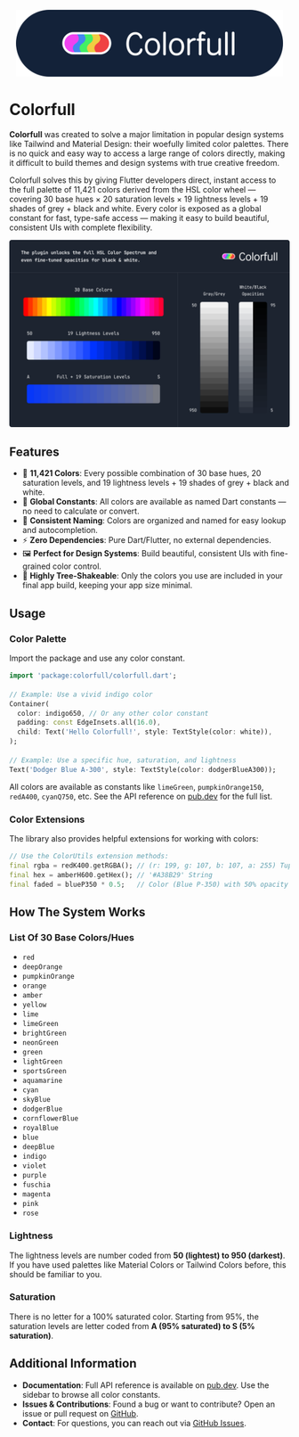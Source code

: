 <p align="center"><img src="https://raw.githubusercontent.com/adifyr/colorfull/refs/heads/main/assets/logo.png" height="120"></p>

# Colorfull

**Colorfull** was created to solve a major limitation in popular design systems like Tailwind and Material Design: their woefully limited color palettes. There is no quick and easy way to access a large range of colors directly, making it difficult to build themes and design systems with true creative freedom.

Colorfull solves this by giving Flutter developers direct, instant access to the full palette of 11,421 colors derived from the HSL color wheel — covering 30 base hues × 20 saturation levels × 19 lightness levels + 19 shades of grey + black and white. Every color is exposed as a global constant for fast, type-safe access — making it easy to build beautiful, consistent UIs with complete flexibility.

<p align="center"><img src="https://raw.githubusercontent.com/adifyr/colorfull/refs/heads/main/assets/system.png"></p>

## Features

- 🌈 **11,421 Colors**: Every possible combination of 30 base hues, 20 saturation levels, and 19 lightness levels + 19 shades of grey + black and white.
- 🔎 **Global Constants**: All colors are available as named Dart constants — no need to calculate or convert.
- 🎨 **Consistent Naming**: Colors are organized and named for easy lookup and autocompletion.
- ⚡️ **Zero Dependencies**: Pure Dart/Flutter, no external dependencies.
- 🖼️ **Perfect for Design Systems**: Build beautiful, consistent UIs with fine-grained color control.
- 🌳 **Highly Tree-Shakeable**: Only the colors you use are included in your final app build, keeping your app size minimal.

## Usage

### Color Palette

Import the package and use any color constant.

```dart
import 'package:colorfull/colorfull.dart';

// Example: Use a vivid indigo color
Container(
  color: indigo650, // Or any other color constant
  padding: const EdgeInsets.all(16.0),
  child: Text('Hello Colorfull!', style: TextStyle(color: white)),
);

// Example: Use a specific hue, saturation, and lightness
Text('Dodger Blue A-300', style: TextStyle(color: dodgerBlueA300));
```

All colors are available as constants like `limeGreen`, `pumpkinOrange150`, `redA400`, `cyanQ750`, etc. See the API reference on [pub.dev](https://pub.dev/documentation/colorfull/latest) for the full list.

### Color Extensions

The library also provides helpful extensions for working with colors:

```dart
// Use the ColorUtils extension methods:
final rgba = redK400.getRGBA(); // (r: 199, g: 107, b: 107, a: 255) Tuple
final hex = amberH600.getHex(); // '#A38B29' String
final faded = blueP350 * 0.5;   // Color (Blue P-350) with 50% opacity
```

## How The System Works

### List Of 30 Base Colors/Hues

- `red`
- `deepOrange`
- `pumpkinOrange`
- `orange`
- `amber`
- `yellow`
- `lime`
- `limeGreen`
- `brightGreen`
- `neonGreen`
- `green`
- `lightGreen`
- `sportsGreen`
- `aquamarine`
- `cyan`
- `skyBlue`
- `dodgerBlue`
- `cornflowerBlue`
- `royalBlue`
- `blue`
- `deepBlue`
- `indigo`
- `violet`
- `purple`
- `fuschia`
- `magenta`
- `pink`
- `rose`

### Lightness

The lightness levels are number coded from **50 (lightest) to 950 (darkest)**. If you have used palettes like Material Colors or Tailwind Colors before, this should be familiar to you.

### Saturation

There is no letter for a 100% saturated color. Starting from 95%, the saturation levels are letter coded from **A (95% saturated) to S (5% saturation)**.

## Additional Information

- **Documentation**: Full API reference is available on [pub.dev](https://pub.dev/documentation/colorfull/latest). Use the sidebar to browse all color constants.
- **Issues & Contributions**: Found a bug or want to contribute? Open an issue or pull request on [GitHub](https://github.com/adifyr/colorfull).
- **Contact**: For questions, you can reach out via [GitHub Issues](https://github.com/adifyr/colorfull/issues).
